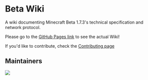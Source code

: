 # Beta Wiki
A wiki documenting Minecraft Beta 1.7.3's technical specification and network protocol.

Please go to the [GitHub Pages link](https://OfficialPixelBrush.github.io/beta-wiki) to see the actual Wiki!

If you'd like to contribute, check the [Contributing page](https://OfficialPixelBrush.github.io/beta-wiki/CONTRIBUTING)

## Maintainers
<a href="https://github.com/OfficialPixelBrush/beta-wiki/graphs/contributors">
  <img src="https://contrib.rocks/image?repo=OfficialPixelBrush/beta-wiki" />
</a>